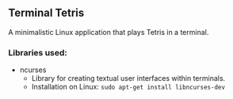 ## Terminal Tetris

A minimalistic Linux application that plays Tetris in a terminal. 

### Libraries used:
- ncurses
    - Library for creating textual user interfaces within terminals.
    - Installation on Linux: `sudo apt-get install libncurses-dev`
